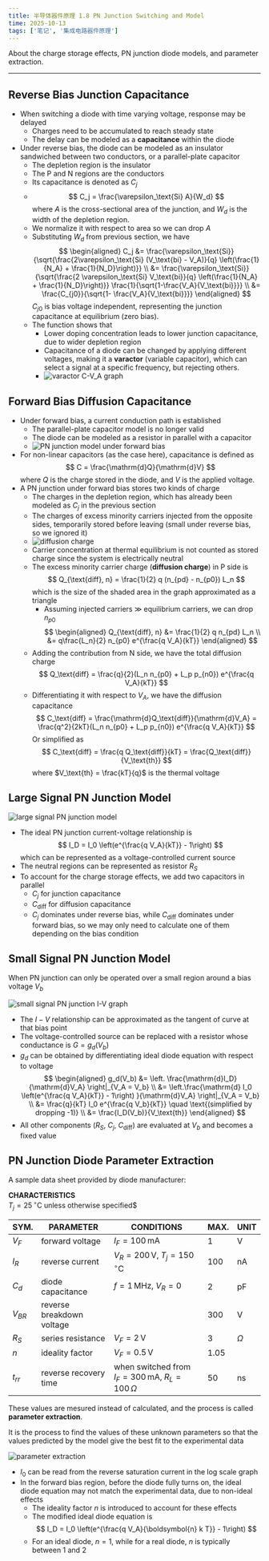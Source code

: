 ```yaml
---
title: 半导体器件原理 1.8 PN Junction Switching and Model
time: 2025-10-13
tags: ['笔记', '集成电路器件原理']
---
```


About the charge storage effects, PN junction diode models, and parameter extraction.

---

## Reverse Bias Junction Capacitance

- When switching a diode with time varying voltage, response may be delayed
  - Charges need to be accumulated to reach steady state
  - The delay can be modeled as a **capacitance** within the diode
- Under reverse bias, the diode can be modeled as an insulator sandwiched between two conductors, or a parallel-plate capacitor
  - The depletion region is the insulator
  - The P and N regions are the conductors
  - Its capacitance is denoted as $C_j$
  - $$
    C_j = \frac{\varepsilon_\text{Si} A}{W_d}
    $$
    where $A$ is the cross-sectional area of the junction, and $W_d$ is the width of the depletion region.
  - We normalize it with respect to area so we can drop $A$
  - Substituting $W_d$ from previous section, we have
    $$
    \begin{aligned}
    C_j &= \frac{\varepsilon_\text{Si}}{\sqrt{\frac{2\varepsilon_\text{Si} (V_\text{bi} - V_A)}{q} \left(\frac{1}{N_A} + \frac{1}{N_D}\right)}} \\
    &= \frac{\varepsilon_\text{Si}}{\sqrt{\frac{2 \varepsilon_\text{Si} V_\text{bi}}{q} \left(\frac{1}{N_A} + \frac{1}{N_D}\right)}} \frac{1}{\sqrt{1-\frac{V_A}{V_\text{bi}}}} \\
    &= \frac{C_{j0}}{\sqrt{1- \frac{V_A}{V_\text{bi}}}}
    \end{aligned}
    $$
    $C_{j0}$ is bias voltage independent, representing the junction capacitance at equilibrium (zero bias).
  - The function shows that
    - Lower doping concentration leads to lower junction capacitance, due to wider depletion region
    - Capacitance of a diode can be changed by applying different voltages, making it a **varactor** (variable capacitor), which can select a signal at a specific frequency, but rejecting others.
    - ![varactor C-V_A graph](./varactor-c-va-graph.png)

## Forward Bias Diffusion Capacitance

- Under forward bias, a current conduction path is established
  - The parallel-plate capacitor model is no longer valid
  - The diode can be modeled as a resistor in parallel with a capacitor
  - ![PN junction model under forward bias](./pn-junction-model-under-forward-bias.png)
- For non-linear capacitors (as the case here), capacitance is defined as
  $$
  C = \frac{\mathrm{d}Q}{\mathrm{d}V}
  $$
  where $Q$ is the charge stored in the diode, and $V$ is the applied voltage.
- A PN junction under forward bias stores two kinds of charge
  - The charges in the depletion region, which has already been modeled as $C_j$ in the previous section
  - The charges of excess minority carriers injected from the opposite sides, temporarily stored before leaving (small under reverse bias, so we ignored it)
  - ![diffusion charge](./diffusion-charge.png)
  - Carrier concentration at thermal equilibrium is not counted as stored charge since the system is electrically neutral
  - The excess minority carrier charge (**diffusion charge**) in P side is
    $$
      Q_{\text{diff}, n} = \frac{1}{2} q (n_{pd} - n_{p0}) L_n
    $$
    which is the size of the shaded area in the graph approximated as a triangle
    - Assuming injected carriers $\gg$ equilibrium carriers, we can drop $n_{p0}$
      $$
      \begin{aligned}
        Q_{\text{diff}, n} &= \frac{1}{2} q n_{pd} L_n \\
        &= q\frac{L_n}{2} n_{p0} e^{\frac{q V_A}{kT}}
      \end{aligned}
      $$
  - Adding the contribution from N side, we have the total diffusion charge
    $$
    Q_\text{diff} = \frac{q}{2}(L_n n_{p0} + L_p p_{n0}) e^{\frac{q V_A}{kT}}
    $$
  - Differentiating it with respect to $V_A$, we have the diffusion capacitance
    $$
    C_\text{diff} = \frac{\mathrm{d}Q_\text{diff}}{\mathrm{d}V_A} = \frac{q^2}{2kT}(L_n n_{p0} + L_p p_{n0}) e^{\frac{q V_A}{kT}}
    $$
    Or simplified as
    $$
    C_\text{diff} = \frac{q Q_\text{diff}}{kT} = \frac{Q_\text{diff}}{V_\text{th}}
    $$
    where $V_\text{th} = \frac{kT}{q}$ is the thermal voltage

## Large Signal PN Junction Model

![large signal PN junction model](./large-signal-pn-junction-model.png)

- The ideal PN junction current-voltage relationship is
  $$
  I_D = I_0 \left(e^{\frac{q V_A}{kT}} - 1\right)
  $$
  which can be represented as a voltage-controlled current source
- The neutral regions can be represented as resistor $R_S$
- To account for the charge storage effects, we add two capacitors in parallel
  - $C_j$ for junction capacitance
  - $C_\text{diff}$ for diffusion capacitance
  - $C_j$ dominates under reverse bias, while $C_\text{diff}$ dominates under forward bias, so we may only need to calculate one of them depending on the bias condition

## Small Signal PN Junction Model

When PN junction can only be operated over a small region around a bias voltage $V_b$

![small signal PN junction I-V graph](./small-signal-pn-junction-i-v-graph.png)

- The $I-V$ relationship can be approximated as the tangent of curve at that bias point
- The voltage-controlled source can be replaced with a resistor whose conductance is $G = g_d(V_b)$
- $g_d$ can be obtained by differentiating ideal diode equation with respect to voltage
  $$
  \begin{aligned}
  g_d(V_b) &= \left. \frac{\mathrm{d}I_D}{\mathrm{d}V_A} \right|_{V_A = V_b} \\
  &= \left.\frac{\mathrm{d} I_0 \left(e^{\frac{q V_A}{kT}} - 1\right) }{\mathrm{d}V_A} \right|_{V_A = V_b} \\
  &= \frac{q}{kT} I_0 e^{\frac{q V_b}{kT}} \quad \text{(simplified by dropping -1)} \\
  &= \frac{I_D(V_b)}{V_\text{th}}
  \end{aligned}
  $$
- All other components ($R_S$, $C_j$, $C_\text{diff}$) are evaluated at $V_b$ and becomes a fixed value

## PN Junction Diode Parameter Extraction

A sample data sheet provided by diode manufacturer:

**CHARACTERISTICS**<br>
$T_j = 25 \,{}^\circ \text{C}$ unless otherwise specified$

| SYM.     | PARAMETER                 | CONDITIONS                                                    | MAX. | UNIT        |
| -------- | ------------------------- | ------------------------------------------------------------- | ---- | ----------- |
| $V_F$    | forward voltage           | $I_F = 100\,\text{mA}$                                        | 1    | $\text{V}$  |
| $I_R$    | reverse current           | $V_R = 200\,\text{V},\ T_j = 150\,{}^\circ\text{C}$           | 100  | $\text{nA}$ |
| $C_d$    | diode capacitance         | $f = 1\,\text{MHz},\ V_R = 0$                                 | 2    | $\text{pF}$ |
| $V_{BR}$ | reverse breakdown voltage |                                                               | 300  | $\text{V}$  |
| $R_S$    | series resistance         | $V_F = 2\,\text{V}$                                           | 3    | $\Omega$    |
| $n$      | ideality factor           | $V_F = 0.5\,\text{V}$                                         | 1.05 |             |
| $t_{rr}$ | reverse recovery time     | when switched from $I_F = 300\,\text{mA},\ R_L = 100\,\Omega$ | 50   | $\text{ns}$ |

These values are mesured instead of calculated, and the process is called **parameter extraction**.

It is the process to find the values of these unknown parameters so that the values predicted by the model give the best fit to the experimental data

![parameter extraction](./parameter-extraction.png)

- $I_0$ can be read from the reverse saturation current in the log scale graph
- In the forward bias region, before the diode fully turns on, the ideal diode equation may not match the experimental data, due to non-ideal effects
  - The ideality factor $n$ is introduced to account for these effects
  - The modified ideal diode equation is
    $$
    I_D = I_0 \left(e^{\frac{q V_A}{\boldsymbol{n} k T}} - 1\right)
    $$
  - For an ideal diode, $n=1$, while for a real diode, $n$ is typically between 1 and 2
